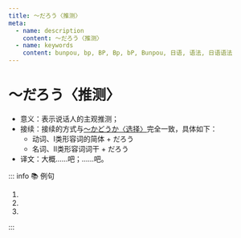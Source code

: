 ```yaml
---
title: ～だろう〈推测〉
meta:
  - name: description
    content: ～だろう〈推测〉
  - name: keywords
    content: bunpou, bp, BP, Bp, bP, Bunpou, 日语, 语法, 日语语法
---
```


# ～だろう〈推测〉

* 意义：表示说话人的主观推测；
* 接续：接续的方式与[～かどうか〈选择〉](./1-12-03.md)完全一致，具体如下：
  * 动词、I类形容词的简体 + だろう
  * 名词、Ⅱ类形容词词干 + だろう
* 译文：大概……吧；……吧。

::: info :books: 例句

1. <grammer-content id='1-12-05-0' sentence='[大学生活/だいがくせいがつ]は**[楽しい/たのしい]だろう**。' trans='大学生活应该很开心吧。' />
2. <grammer-content id='1-12-05-1' sentence='[明日/あした]も**[雨/あめ]だろう**。' trans='明天也会下雨吧。' />
3. <grammer-content id='1-12-05-2' sentence='あそこへは[電車/でんしゃ]よりバスのほうが**[便利/べんり]だろう**。' trans='坐公交去那儿会比坐电车更方便一些吧。' />

:::
